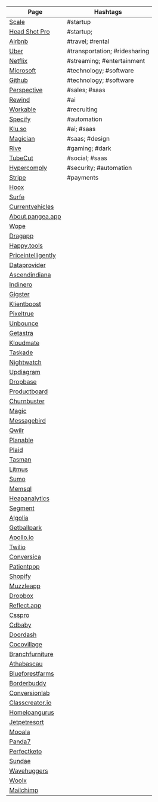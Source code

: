 | Page                                                     | Hashtags                      |
| -------------------------------------------------------- | ----------------------------- |
| [Scale](https://www.scale.ai)                            | #startup                      |
| [Head Shot Pro](https://www.headshotpro.com)             | #startup;                     |
| [Airbnb](https://www.airbnb.com)                         | #travel; #rental              |
| [Uber](https://www.uber.com)                             | #transportation; #ridesharing |
| [Netflix](https://www.netflix.com)                       | #streaming; #entertainment    |
| [Microsoft](https://www.microsoft.com)                   | #technology; #software        |
| [Github](https://www.github.com)                         | #technology; #software        |
| [Perspective](https://www.perspective.co)                | #sales; #saas                 |
| [Rewind](https://www.rewind.ai)                          | #ai                           |
| [Workable](https://www.workable.com)                     | #recruiting                   |
| [Specify](https://specifyapp.com)                        | #automation                   |
| [Klu.so](https://klu.so)                                 | #ai; #saas                    |
| [Magician](https://magician.design)                      | #saas; #design                |
| [Rive](https://rive.app)                                 | #gaming; #dark                |
| [TubeCut](https://tubecut.app)                           | #social; #saas                |
| [Hypercomply](https://www.hypercomply.com)               | #security; #automation        |
| [Stripe](https://www.stripe.com)                         | #payments                     |
| [Hoox](https://www.hoox.co)                              |                               |
| [Surfe](https://www.surfe.com)                           |                               |
| [Currentvehicles](https://www.currentvehicles.com)       |                               |
| [About.pangea.app](https://www.about.pangea.app)         |                               |
| [Wope](https://www.wope.com)                             |                               |
| [Dragapp](https://www.dragapp.com)                       |                               |
| [Happy.tools](https://www.happy.tools)                   |                               |
| [Priceintelligently](https://www.priceintelligently.com) |                               |
| [Dataprovider](https://www.dataprovider.com)             |                               |
| [Ascendindiana](http://www.ascendindiana.com)            |                               |
| [Indinero](http://www.indinero.com)                      |                               |
| [Gigster](https://www.gigster.com)                       |                               |
| [Klientboost](https://www.klientboost.com)               |                               |
| [Pixeltrue](https://www.pixeltrue.com)                   |                               |
| [Unbounce](https://www.unbounce.com)                     |                               |
| [Getastra](https://www.getastra.com)                     |                               |
| [Kloudmate](https://www.kloudmate.com)                   |                               |
| [Taskade](https://www.taskade.com)                       |                               |
| [Nightwatch](https://www.nightwatch.io)                  |                               |
| [Updiagram](https://www.updiagram.com)                   |                               |
| [Dropbase](https://www.dropbase.io)                      |                               |
| [Productboard](https://www.productboard.com)             |                               |
| [Churnbuster](https://www.churnbuster.io)                |                               |
| [Magic](https://www.magic.link)                          |                               |
| [Messagebird](https://www.messagebird.com)               |                               |
| [Qwilr](https://www.qwilr.com)                           |                               |
| [Planable](https://www.planable.io)                      |                               |
| [Plaid](https://www.plaid.com)                           |                               |
| [Tasman](https://www.tasman.io)                          |                               |
| [Litmus](https://www.litmus.com)                         |                               |
| [Sumo](https://www.sumo.com)                             |                               |
| [Memsql](http://www.memsql.com)                          |                               |
| [Heapanalytics](https://www.heapanalytics.com)           |                               |
| [Segment](https://www.segment.com)                       |                               |
| [Algolia](https://www.algolia.com)                       |                               |
| [Getballpark](https://www.getballpark.com)                |                               |
| [Apollo.io](https://www.apollo.io)                       |                               |
| [Twilio](https://www.twilio.com)                         |                               |
| [Conversica](https://info.conversica.com)       |                               |
| [Patientpop](https://compare.patientpop.com)             |                               |
| [Shopify](https://www.shopify.com/free-trial)            |                               |
| [Muzzleapp](https://www.muzzleapp.com)                   |                               |
| [Dropbox](https://www.dropbox.com)                       |                               |
| [Reflect.app](https://www.reflect.app)                   |                               |
| [Csspro](https://www.csspro.com)                         |                               |
| [Cdbaby](https://www.cdbaby.com)                         |                               |
| [Doordash](https://www.doordash.com)                     |                               |
| [Cocovillage](https://www.cocovillage.ca)                |                               |
| [Branchfurniture](https://www.branchfurniture.ca)        |                               |
| [Athabascau](https://www.athabascau.ca)                  |                               |
| [Blueforestfarms](https://www.blueforestfarms.com)       |                               |
| [Borderbuddy](https://www.borderbuddy.com)               |                               |
| [Conversionlab](https://www.conversionlab.no)            |                               |
| [Classcreator.io](https://www.classcreator.io)           |                               |
| [Homeloangurus](https://www.homeloangurus.com)           |                               |
| [Jetpetresort](https://www.jetpetresort.com)             |                               |
| [Mooala](https://www.mooala.com)                         |                               |
| [Panda7](https://www.panda7.ca)                          |                               |
| [Perfectketo](https://www.perfectketo.com)               |                               |
| [Sundae](https://www.sundae.com)                         |                               |
| [Wavehuggers](https://www.wavehuggers.com)               |                               |
| [Woolx](https://www.woolx.com)                           |                               |
| [Mailchimp](https://www.mailchimp.com)                   |                               |
